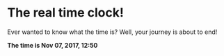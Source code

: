 # The real time clock!

Ever wanted to know what the time is? Well, your journey is about to end!

**The time is Nov 07, 2017, 12:50**